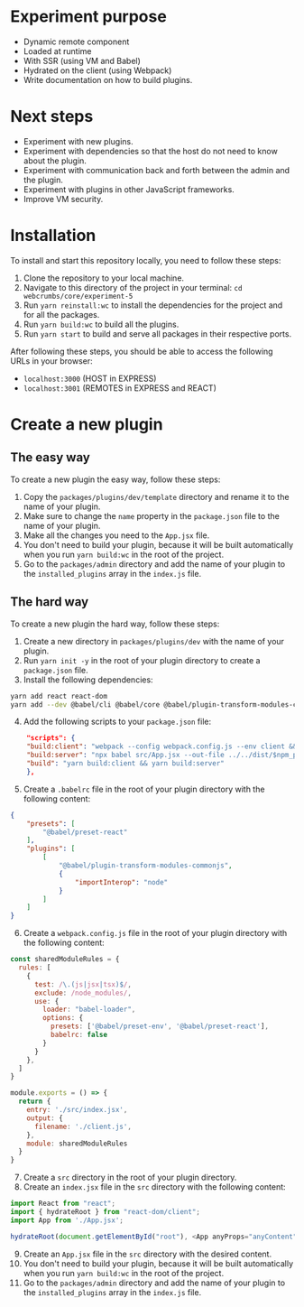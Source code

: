 # Experiment purpose
- Dynamic remote component
- Loaded at runtime 
- With SSR (using VM and Babel)
- Hydrated on the client (using Webpack)
- Write documentation on how to build plugins.

# Next steps
- Experiment with new plugins.
- Experiment with dependencies so that the host do not need to know about the plugin.
- Experiment with communication back and forth between the admin and the plugin.
- Experiment with plugins in other JavaScript frameworks.
- Improve VM security.

# Installation
To install and start this repository locally, you need to follow these steps:

1. Clone the repository to your local machine.
2. Navigate to this directory of the project in your terminal: `cd webcrumbs/core/experiment-5`
3. Run `yarn reinstall:wc` to install the dependencies for the project and for all the packages.
4. Run `yarn build:wc` to build all the plugins.
5. Run `yarn start` to build and serve all packages in their respective ports.

After following these steps, you should be able to access the following URLs in your browser:

- `localhost:3000` (HOST in EXPRESS)
- `localhost:3001` (REMOTES in EXPRESS and REACT)

# Create a new plugin

## The easy way

To create a new plugin the easy way, follow these steps:

1. Copy the `packages/plugins/dev/template` directory and rename it to the name of your plugin.
2. Make sure to change the `name` property in the `package.json` file to the name of your plugin.
3. Make all the changes you need to the `App.jsx` file.
4. You don't need to build your plugin, because it will be built automatically when you run `yarn build:wc` in the root of the project.
5. Go to the `packages/admin` directory and add the name of your plugin to the `installed_plugins` array in the `index.js` file.

## The hard way

To create a new plugin the hard way, follow these steps:

1. Create a new directory in `packages/plugins/dev` with the name of your plugin.
2. Run `yarn init -y` in the root of your plugin directory to create a `package.json` file.
3. Install the following dependencies:
``` bash
yarn add react react-dom
yarn add --dev @babel/cli @babel/core @babel/plugin-transform-modules-commonjs @babel/preset-env @babel/preset-react babel-loader webpack webpack-cli webpack-node-externals
```
4. Add the following scripts to your `package.json` file:
``` json
    "scripts": {
    "build:client": "webpack --config webpack.config.js --env client && mkdir -p ../../dist/$npm_package_name && mv ./dist/client.js ../../dist/$npm_package_name/",
    "build:server": "npx babel src/App.jsx --out-file ../../dist/$npm_package_name/server.js",
    "build": "yarn build:client && yarn build:server"
    },
```
5. Create a `.babelrc` file in the root of your plugin directory with the following content:
``` json
{
    "presets": [
        "@babel/preset-react"
    ],
    "plugins": [
        [
            "@babel/plugin-transform-modules-commonjs",
            {
                "importInterop": "node"
            }
        ]
    ]
}
```
6. Create a `webpack.config.js` file in the root of your plugin directory with the following content:
``` javascript
const sharedModuleRules = {
  rules: [
    {
      test: /\.(js|jsx|tsx)$/,
      exclude: /node_modules/,
      use: {
        loader: "babel-loader",
        options: {
          presets: ['@babel/preset-env', '@babel/preset-react'],
          babelrc: false
        }
      }
    },
  ]
}

module.exports = () => {
  return {
    entry: './src/index.jsx',
    output: {
      filename: './client.js',
    },
    module: sharedModuleRules
  }
}
```
7. Create a `src` directory in the root of your plugin directory.
8. Create an `index.jsx` file in the `src` directory with the following content:
``` javascript
import React from "react";
import { hydrateRoot } from "react-dom/client";
import App from './App.jsx';

hydrateRoot(document.getElementById("root"), <App anyProps="anyContent" />);
```
9. Create an `App.jsx` file in the `src` directory with the desired content.
10. You don't need to build your plugin, because it will be built automatically when you run `yarn build:wc` in the root of the project.
11. Go to the `packages/admin` directory and add the name of your plugin to the `installed_plugins` array in the `index.js` file.